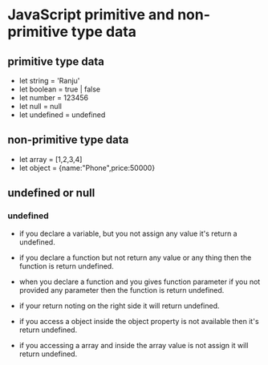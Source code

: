 # JavaScript primitive and non-primitive type data

## primitive type data

- let string = 'Ranju'
- let boolean = true | false
- let number = 123456
- let null = null
- let undefined = undefined

## non-primitive type data

- let array = [1,2,3,4]
- let object = {name:"Phone",price:50000}

## undefined or null

### undefined

- if you declare a variable, but you not assign any value it's return a undefined.

- if you declare a function but not return any value or any thing then the function is return undefined.

- when you declare a function and you gives function parameter if you not provided any parameter then the function is return undefined.

- if your return noting on the right side it will return undefined.

- if you access a object inside the object property is not available then it's return undefined.

- if you accessing a array and inside the array value is not assign it will return undefined.
